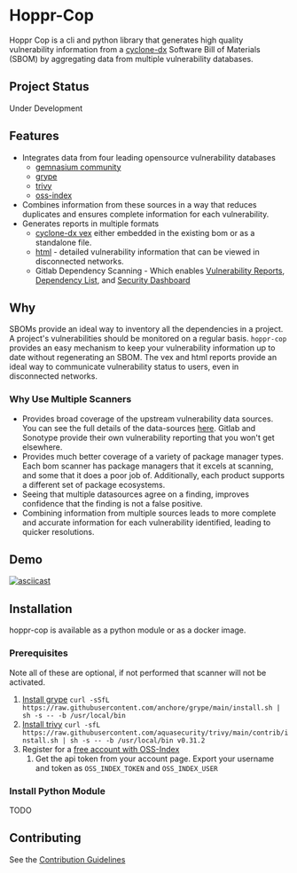 # Hoppr-Cop

Hoppr Cop is a cli and python library that generates high quality vulnerability information from a [cyclone-dx](https://cyclonedx.org/)
Software Bill of Materials (SBOM) by aggregating data from multiple vulnerability databases.

## Project Status

Under Development

## Features

* Integrates data from four leading opensource vulnerability databases 
  * [gemnasium community](https://advisories.gitlab.com)
  * [grype](https://github.com/anchore/grype)
  * [trivy](https://aquasecurity.github.io/trivy/v0.31.2/)
  * [oss-index](https://ossindex.sonatype.org/)
* Combines information from these sources in a way that reduces duplicates and ensures complete information for each vulnerability. 
* Generates reports in multiple formats
  * [cyclone-dx vex](https://cyclonedx.org/capabilities/vex/) either embedded in the existing bom or as a standalone file.  
  * [html]() - detailed vulnerability information that can be viewed in disconnected networks. 
  * Gitlab Dependency Scanning - Which enables  [Vulnerability Reports](https://docs.gitlab.com/ee/user/application_security/vulnerability_report/),
  [Dependency List](https://docs.gitlab.com/ee/user/application_security/dependency_list/), and [Security Dashboard](https://docs.gitlab.com/ee/user/application_security/security_dashboard/)
  
## Why 

SBOMs provide an ideal way to inventory all the dependencies in a project. A project's vulnerabilities should be monitored on a regular basis. 
`hoppr-cop` provides an easy mechanism to keep your vulnerability information up to date without regenerating an SBOM. 
The vex and html reports provide an ideal way to communicate vulnerability status to users, even in disconnected networks.  

### Why Use Multiple Scanners

- Provides broad coverage of the upstream vulnerability data sources.  You can see the full details of the data-sources [here](docs/data-sources.md). Gitlab and Sonotype provide their own vulnerability reporting that you won't get elsewhere. 
- Provides much better coverage of a variety of package manager types.  Each bom scanner has package managers that it excels at scanning, and some that it does a poor job of.  Additionally, each product supports a different set of package ecosystems.
- Seeing that multiple datasources agree on a finding, improves confidence that the finding is not a false positive. 
- Combining information from multiple sources leads to more complete and accurate information for each vulnerability identified, leading to quicker resolutions. 

## Demo

[![asciicast](https://asciinema.org/a/sbQOjmD21IpewQEdg6DBVq7iR.svg)](https://asciinema.org/a/sbQOjmD21IpewQEdg6DBVq7iR)

## Installation 

hoppr-cop is available as a python module or as a docker image.   

### Prerequisites

Note all of these are optional, if not performed that scanner will not be activated. 

1. [Install grype](https://github.com/anchore/grype#installation) `curl -sSfL https://raw.githubusercontent.com/anchore/grype/main/install.sh | sh -s -- -b /usr/local/bin`
2. [Install trivy](https://aquasecurity.github.io/trivy/v0.31.2/getting-started/installation/) `curl -sfL https://raw.githubusercontent.com/aquasecurity/trivy/main/contrib/install.sh | sh -s -- -b /usr/local/bin v0.31.2`
3. Register for a [free account with OSS-Index](https://ossindex.sonatype.org/user/register)
   1. Get the api token from your account page.  Export your username and token as `OSS_INDEX_TOKEN` and `OSS_INDEX_USER`

### Install Python Module 

TODO

## Contributing 

See the [Contribution Guidelines](docs/contributing.md)




